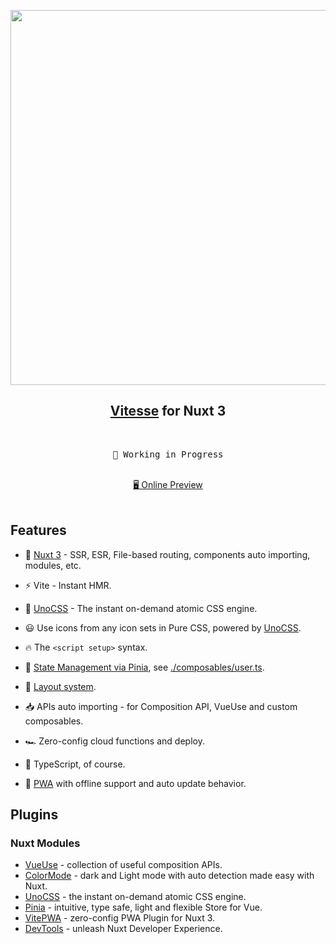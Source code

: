 <p align="center">
<img src="https://user-images.githubusercontent.com/11247099/140462375-7b7ac4db-35b7-453c-8a05-13d8d20282c4.png" width="600"/>
</p>

<h2 align="center">
<a href="https://github.com/antfu/vitesse">Vitesse</a> for Nuxt 3
</h2><br>

<pre align="center">
🧪 Working in Progress
</pre>

<p align="center">
<br>
<a href="https://template-vitesse-nuxt.netlify.app/">🖥 Online Preview</a>
<br><br>
<a href="https://stackblitz.com/github/antfu/vitesse-nuxt3"><img src="https://developer.stackblitz.com/img/open_in_stackblitz.svg" alt=""></a>
</p>

## Features

- 💚 [Nuxt 3](https://nuxt.com/) - SSR, ESR, File-based routing, components auto importing, modules, etc.

- ⚡️ Vite - Instant HMR.

- 🎨 [UnoCSS](https://github.com/unocss/unocss) - The instant on-demand atomic CSS engine.

- 😃 Use icons from any icon sets in Pure CSS, powered by [UnoCSS](https://github.com/unocss/unocss).

- 🔥 The `<script setup>` syntax.

- 🍍 [State Management via Pinia](https://github.com/vuejs/pinia), see [./composables/user.ts](./composables/user.ts).

- 📑 [Layout system](./layouts).

- 📥 APIs auto importing - for Composition API, VueUse and custom composables.

- 🏎 Zero-config cloud functions and deploy.

- 🦾 TypeScript, of course.

- 📲 [PWA](https://github.com/vite-pwa/nuxt) with offline support and auto update behavior.


## Plugins

### Nuxt Modules

- [VueUse](https://github.com/vueuse/vueuse) - collection of useful composition APIs.
- [ColorMode](https://github.com/nuxt-modules/color-mode) - dark and Light mode with auto detection made easy with Nuxt.
- [UnoCSS](https://github.com/unocss/unocss) - the instant on-demand atomic CSS engine.
- [Pinia](https://github.com/vuejs/pinia) - intuitive, type safe, light and flexible Store for Vue.
- [VitePWA](https://github.com/vite-pwa/nuxt) - zero-config PWA Plugin for Nuxt 3.
- [DevTools](https://github.com/nuxt/devtools) - unleash Nuxt Developer Experience.